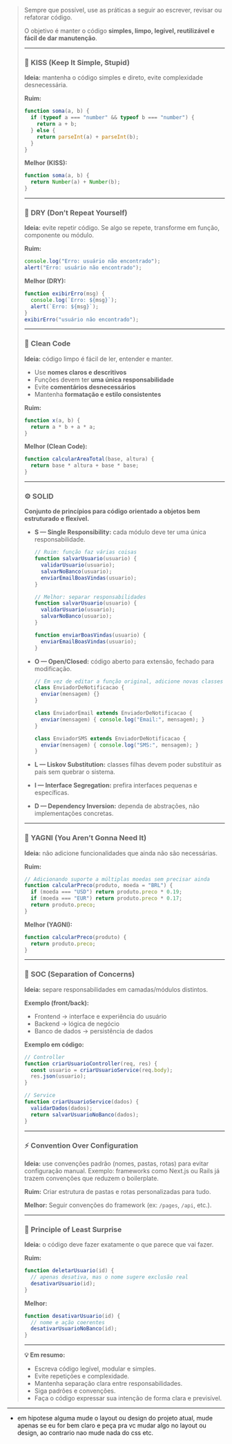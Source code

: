 
> Sempre que possível, use as práticas a seguir ao escrever, revisar ou refatorar código.
>
> O objetivo é manter o código **simples, limpo, legível, reutilizável e fácil de dar manutenção**.
>
> ---
>
> ### 🧩 **KISS (Keep It Simple, Stupid)**
>
> **Ideia:** mantenha o código simples e direto, evite complexidade desnecessária.
>
> **Ruim:**
>
> ```js
> function soma(a, b) {
>   if (typeof a === "number" && typeof b === "number") {
>     return a + b;
>   } else {
>     return parseInt(a) + parseInt(b);
>   }
> }
> ```
>
> **Melhor (KISS):**
>
> ```js
> function soma(a, b) {
>   return Number(a) + Number(b);
> }
> ```
>
> ---
>
> ### 🔁 **DRY (Don’t Repeat Yourself)**
>
> **Ideia:** evite repetir código. Se algo se repete, transforme em função, componente ou módulo.
>
> **Ruim:**
>
> ```js
> console.log("Erro: usuário não encontrado");
> alert("Erro: usuário não encontrado");
> ```
>
> **Melhor (DRY):**
>
> ```js
> function exibirErro(msg) {
>   console.log(`Erro: ${msg}`);
>   alert(`Erro: ${msg}`);
> }
> exibirErro("usuário não encontrado");
> ```
>
> ---
>
> ### 🧼 **Clean Code**
>
> **Ideia:** código limpo é fácil de ler, entender e manter.
>
> * Use **nomes claros e descritivos**
> * Funções devem ter **uma única responsabilidade**
> * Evite **comentários desnecessários**
> * Mantenha **formatação e estilo consistentes**
>
> **Ruim:**
>
> ```js
> function x(a, b) {
>   return a * b + a * a;
> }
> ```
>
> **Melhor (Clean Code):**
>
> ```js
> function calcularAreaTotal(base, altura) {
>   return base * altura + base * base;
> }
> ```
>
> ---
>
> ### ⚙️ **SOLID**
>
> **Conjunto de princípios para código orientado a objetos bem estruturado e flexível.**
>
> * **S — Single Responsibility:** cada módulo deve ter uma única responsabilidade.
>
>   ```js
>   // Ruim: função faz várias coisas
>   function salvarUsuario(usuario) {
>     validarUsuario(usuario);
>     salvarNoBanco(usuario);
>     enviarEmailBoasVindas(usuario);
>   }
>
>   // Melhor: separar responsabilidades
>   function salvarUsuario(usuario) {
>     validarUsuario(usuario);
>     salvarNoBanco(usuario);
>   }
>
>   function enviarBoasVindas(usuario) {
>     enviarEmailBoasVindas(usuario);
>   }
>   ```
>
> * **O — Open/Closed:** código aberto para extensão, fechado para modificação.
>
>   ```js
>   // Em vez de editar a função original, adicione novas classes ou métodos.
>   class EnviadorDeNotificacao {
>     enviar(mensagem) {}
>   }
>
>   class EnviadorEmail extends EnviadorDeNotificacao {
>     enviar(mensagem) { console.log("Email:", mensagem); }
>   }
>
>   class EnviadorSMS extends EnviadorDeNotificacao {
>     enviar(mensagem) { console.log("SMS:", mensagem); }
>   }
>   ```
>
> * **L — Liskov Substitution:** classes filhas devem poder substituir as pais sem quebrar o sistema.
>
> * **I — Interface Segregation:** prefira interfaces pequenas e específicas.
>
> * **D — Dependency Inversion:** dependa de abstrações, não implementações concretas.
>
> ---
>
> ### 🚫 **YAGNI (You Aren’t Gonna Need It)**
>
> **Ideia:** não adicione funcionalidades que ainda não são necessárias.
>
> **Ruim:**
>
> ```js
> // Adicionando suporte a múltiplas moedas sem precisar ainda
> function calcularPreco(produto, moeda = "BRL") {
>   if (moeda === "USD") return produto.preco * 0.19;
>   if (moeda === "EUR") return produto.preco * 0.17;
>   return produto.preco;
> }
> ```
>
> **Melhor (YAGNI):**
>
> ```js
> function calcularPreco(produto) {
>   return produto.preco;
> }
> ```
>
> ---
>
> ### 🧱 **SOC (Separation of Concerns)**
>
> **Ideia:** separe responsabilidades em camadas/módulos distintos.
>
> **Exemplo (front/back):**
>
> * Frontend → interface e experiência do usuário
> * Backend → lógica de negócio
> * Banco de dados → persistência de dados
>
> **Exemplo em código:**
>
> ```js
> // Controller
> function criarUsuarioController(req, res) {
>   const usuario = criarUsuarioService(req.body);
>   res.json(usuario);
> }
>
> // Service
> function criarUsuarioService(dados) {
>   validarDados(dados);
>   return salvarUsuarioNoBanco(dados);
> }
> ```
>
> ---
>
> ### ⚡ **Convention Over Configuration**
>
> **Ideia:** use convenções padrão (nomes, pastas, rotas) para evitar configuração manual.
> Exemplo: frameworks como Next.js ou Rails já trazem convenções que reduzem o boilerplate.
>
> **Ruim:**
> Criar estrutura de pastas e rotas personalizadas para tudo.
>
> **Melhor:**
> Seguir convenções do framework (ex: `/pages`, `/api`, etc.).
>
> ---
>
> ### 🧭 **Principle of Least Surprise**
>
> **Ideia:** o código deve fazer exatamente o que parece que vai fazer.
>
> **Ruim:**
>
> ```js
> function deletarUsuario(id) {
>   // apenas desativa, mas o nome sugere exclusão real
>   desativarUsuario(id);
> }
> ```
>
> **Melhor:**
>
> ```js
> function desativarUsuario(id) {
>   // nome e ação coerentes
>   desativarUsuarioNoBanco(id);
> }
> ```
>
> ---
>
> **💡 Em resumo:**
>
> * Escreva código legível, modular e simples.
> * Evite repetições e complexidade.
> * Mantenha separação clara entre responsabilidades.
> * Siga padrões e convenções.
> * Faça o código expressar sua intenção de forma clara e previsível.

---
- em hipotese alguma mude o layout ou design do projeto atual, mude apenas se eu for bem claro e peça pra vc mudar algo no layout ou design, ao contrario nao mude nada do css etc.